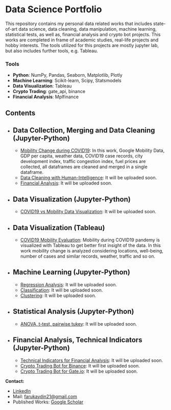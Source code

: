 # Data Science Portfolio
This repository contains my personal data related works that includes state-of-art data science, data cleaning, data manipulation, machine learning, statistical tests, as well as, financial analysis and crypto bot projects. This works are completed in frame of academic studies, real-life projects and hobby interests.
The tools utilized for this projects are mostly jupyter lab, but also includes further tools, e.g. Tableau. 

### Tools
  - **Python**: NumPy, Pandas, Seaborn, Matplotlib, Plotly
  - **Machine Learning**: Scikit-learn, Scipy, Statsmodels
  - **Data Visualization**: Tableau
  - **Crypto Trading**: gate_api, binance
  - **Financial Analysis**: Mplfinance

## Contents
- ## Data Collection, Merging and Data Cleaning (Jupyter-Python)
    - [Mobility Change during COVID19](https://github.com/DrFarukAydin/data-science-portfolio/blob/main/data-collection-merging-and-cleaning/mobility-dataframe-preparation.ipynb): In this work, Google Mobility Data, GDP per capita, weather data, COVID19 case records, city development index, traffic congestion index, fuel prices are collected, all dataframes are cleaned and merged in a single dataframe. 
    - [Data Cleaning with Human-Intelligence](https://github.com/DrFarukAydin/data_science_portfolio/blob/master/test.ipynb): It will be uploaded soon.
    - [Financial Analysis](https://github.com/DrFarukAydin/data_science_portfolio/blob/master/test.ipynb): It will be uploaded soon.

- ## Data Visualization (Jupyter-Python)
    - [COVID19 vs Mobility Data Visualization](https://github.com/DrFarukAydin/data_science_portfolio/blob/master/test.ipynb): It will be uploaded soon. 
   
- ## Data Visualization (Tableau)
    - [COVID19 Mobility Evaluation](https://github.com/DrFarukAydin/data-science-portfolio/blob/main/data-visualization-tableau/data-visualization-tableau.ipynb): Mobility during COVID19 pandemy is visualized with Tableau to get better first insight of the data. In this work mobility change is analyzed considering locations, well-being, number of cases and similar records, weather, traffic and so on.
    
- ## Machine Learning (Jupyter-Python)
    - [Regression Analysis](https://github.com/DrFarukAydin/data_science_portfolio/blob/master/test.ipynb): It will be uploaded soon. 
    - [Classification](https://github.com/DrFarukAydin/data_science_portfolio/blob/master/test.ipynb): It will be uploaded soon. 
    - [Clustering](https://github.com/DrFarukAydin/data_science_portfolio/blob/master/test.ipynb): It will be uploaded soon. 

     
- ## Statistical Analysis (Jupyter-Python)
    - [ANOVA, t-test, pairwise tukey](https://github.com/DrFarukAydin/data_science_portfolio/blob/master/test.ipynb): It will be uploaded soon. 
    
- ## Financial Analysis, Technical Indicators (Jupyter-Python)
    - [Technical Indicators for Financial Analysis](https://github.com/DrFarukAydin/data_science_portfolio/blob/master/test.ipynb): It will be uploaded soon. 
    - [Crypto Trading Bot for Binance](https://github.com/DrFarukAydin/data_science_portfolio/blob/master/test.ipynb): It will be uploaded soon.
    - [Crypto Trading Bot for Gate.io](https://github.com/DrFarukAydin/data_science_portfolio/blob/master/test.ipynb): It will be uploaded soon.
    
**Contact:**
- [LinkedIn](https://www.linkedin.com/in/faruk-aydin-0350a459/?locale=en_US)
- Mail: farukaydin21@gmail.com
- Published Works: [Google Scholar](https://scholar.google.com/citations?user=JTdaPdYAAAAJ&hl=tr&oi=ao)


  

